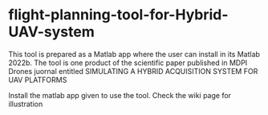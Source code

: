 # flight-planning-tool-for-Hybrid-UAV-system
This tool is prepared as a Matlab app where the user can install in its Matlab 2022b.
The tool is one product of the scientific paper published in MDPI Drones juornal entitled 
SIMULATING A HYBRID ACQUISITION SYSTEM FOR UAV PLATFORMS

Install the matlab app given to use the tool.
Check the wiki page for illustration
